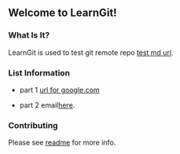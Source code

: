 ## Welcome to LearnGit!

### What Is It?

LearnGit is used to test git remote repo 
[test md url](http://www.baidu.com).

### List Information

* part 1
[url for google.com](http://www.google.com)

* part 2
email[here](mailto:faithsrc@126.com).

### Contributing

Please see [readme](readme.txt) for more info.
